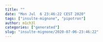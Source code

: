 ```yaml
---
title: ""
date: "Mon Jul  6 23:46:22 CEST 2020"
tags: ["insulte-mignone", "pipotron"]
author: m1ch3l
categories: ["generated"]
slug: "insulte-mignone/2020-07-06-23:46:22"
---
```



